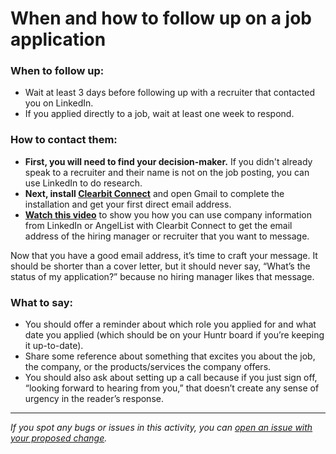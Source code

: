 # When and how to follow up on a job application

### **When to follow up:**

- Wait at least 3 days before following up with a recruiter that contacted you on LinkedIn.
- If you applied directly to a job, wait at least one week to respond.

### **How to contact them:**

- **First, you will need to find your decision-maker.** If you didn't already speak to a recruiter and their name is not on the job posting, you can use LinkedIn to do research.
- **Next, install [Clearbit Connect](https://chrome.google.com/webstore/detail/clearbit-connect-supercha/pmnhcgfcafcnkbengdcanjablaabjplo)** and open Gmail to complete the installation and get your first direct email address.
- **[Watch this video](https://www.loom.com/share/6469dbca42364393856f13b0fb5204e8)** to show you how you can use company information from LinkedIn or AngelList with Clearbit Connect to get the email address of the hiring manager or recruiter that you want to message.

Now that you have a good email address, it’s time to craft your message. It should be shorter than a cover letter, but it should never say, “What’s the status of my application?” because no hiring manager likes that message.

### **What to say:**

- You should offer a reminder about which role you applied for and what date you applied (which should be on your Huntr board if you’re keeping it up-to-date).
- Share some reference about something that excites you about the job, the company, or the products/services the company offers.
- You should also ask about setting up a call because if you just sign off, “looking forward to hearing from you,” that doesn’t create any sense of urgency in the reader’s response.


------

_If you spot any bugs or issues in this activity, you can [open an issue with your proposed change](https://github.com/microverseinc/curriculum-transversal-skills/blob/main/git-github/articles/open_issue.md)._
